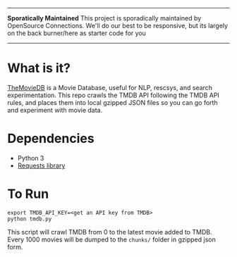 ---------

**Sporatically Maintained** This project is sporadically maintained by OpenSource Connections. We'll do our best to be responsive, but its largely on the back burner/here as starter code for you

---------

# What is it?

[TheMovieDB](http://themoviedb.org) is a Movie Database, useful for NLP, rescsys, and search experimentation. This repo crawls the TMDB API following the TMDB API rules, and places them into local gzipped JSON files so you can go forth and experiment with movie data.

# Dependencies

- Python 3
- [Requests library](https://2.python-requests.org//en/master/)

# To Run

```
export TMDB_API_KEY=<get an API key from TMDB>
python tmdb.py
```

This script will crawl TMDB from 0 to the latest movie added to TMDB. Every 1000 movies will be dumped to the `chunks/` folder in gzipped json form. 

